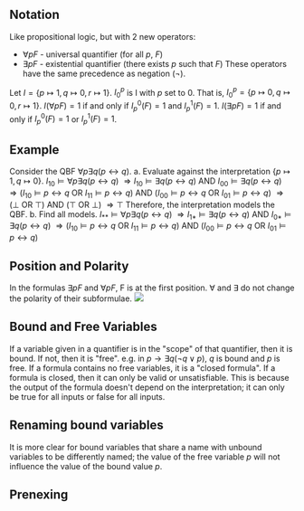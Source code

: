 ## Notation
Like propositional logic, but with 2 new operators:
- $\forall{p}F$ - universal quantifier (for all $p$, $F$)
- $\exists{p}F$ - existential quantifier (there exists $p$ such that $F$)
These operators have the same precedence as negation ($¬$).

Let $I = \{p \mapsto 1, q \mapsto 0, r \mapsto 1\}$.
$I^p_0$ is I with $p$ set to $0$. That is, $I^p_0 = \{p \mapsto 0, q \mapsto 0, r \mapsto 1\}$.
$I(\forall pF) = 1$ if and only if $I_p^0(F) = 1$ and $I_p^1(F)= 1$.
$I(\exists pF) = 1$ if and only if $I_p^0(F) = 1$ or $I_p^1(F)= 1$.

## Example
Consider the QBF $\forall p \exists q (p \leftrightarrow q)$.
a. Evaluate against the interpretation $\{p \mapsto 1, q \mapsto 0\}$.
$I_{10} \models \forall p \exists q (p \leftrightarrow q)$
$\Rightarrow I_{10} \models \exists q (p \leftrightarrow q) \text{ AND } I_{00} \models \exists q (p \leftrightarrow q)$
$\Rightarrow (I_{10} \models p \leftrightarrow q \text{ OR } I_{11} \models p \leftrightarrow q) \text{ AND } (I_{00} \models p \leftrightarrow q \text{ OR } I_{01} \models p \leftrightarrow q)$
$\Rightarrow ( \bot \text{ OR } \top ) \text{ AND } ( \top \text{ OR } \bot )$
$\Rightarrow \top$
Therefore, the interpretation models the QBF.
b. Find all models.
$I_{**} \models \forall p \exists q (p \leftrightarrow q)$
$\Rightarrow I_{1*} \models \exists q (p \leftrightarrow q) \text{ AND } I_{0*} \models \exists q (p \leftrightarrow q)$
$\Rightarrow (I_{10} \models p \leftrightarrow q \text{ OR } I_{11} \models p \leftrightarrow q) \text{ AND } (I_{00} \models p \leftrightarrow q \text{ OR } I_{01} \models p \leftrightarrow q)$

## Position and Polarity
In the formulas $\exists{p}F$ and $\forall{p}F$, F is at the first position.
$\forall$ and $\exists$ do not change the polarity of their subformulae.
![](Pasted%20image%2020230125151351.png)

## Bound and Free Variables
If a variable given in a quantifier is in the "scope" of that quantifier, then it is bound. If not, then it is "free". e.g. in $p \rightarrow \exists{q}(¬q \lor p)$, $q$ is bound and $p$ is free.
If a formula contains no free variables, it is a "closed formula".
If a formula is closed, then it can only be valid or unsatisfiable. This is because the output of the formula doesn't depend on the interpretation; it can only be true for all inputs or false for all inputs.

## Renaming bound variables
It is more clear for bound variables that share a name with unbound variables to be differently named; the value of the free variable $p$ will not influence the value of the bound value $p$.

## Prenexing
